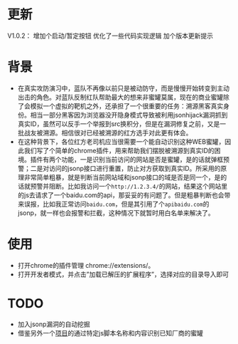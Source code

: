 # 更新
V1.0.2：
    增加个启动/暂定按钮
    优化了一些代码实现逻辑
    加个版本更新提示
# 背景
+ 在真实攻防演习中，蓝队不再像以前只是被动防守，而是慢慢开始转变到主动出击的角色。对蓝队反制红队帮助最大的想来非蜜罐莫属，现在的商业蜜罐除了会模拟一个虚拟的靶机之外，还承担了一个很重要的任务：溯源黑客真实身份。相当一部分黑客因为浏览器没开隐身模式导致被利用jsonhijack漏洞抓到真实ID，虽然可以反手一个举报到src换积分，但是在漏洞修复之前，又是一批战友被溯源。相信很对已经被溯源的红方选手对此更有体会。
+ 在这种背景下，各位红方老司机应当很需要一个能自动识别这种WEB蜜罐，因此我们写了个简单的chrome插件，用来帮助我们摆脱被溯源到真实ID的困境。插件有两个功能，一是识别当前访问的网站是否是蜜罐，是的话就弹框预警；二是对访问的jsonp接口进行重置，防止对方获取到真实ID。所采用的原理非常简单粗暴，就是判断当前网站域和jsonp接口的域是否是同一个，是的话就预警并阻断。比如我访问一个`http://1.2.3.4/`的网站，结果这个网站里的js去请求了一个baidu.com的api，那妥妥的有问题了。但是粗暴判断也会带来误报，比如我正常访问`baidu.com`，但是其引用了个`apibaidu.com`的jsonp，就一样也会报警和拦截，这种情况下就暂时用白名单来解决了。
# 使用
+ 打开chrome的插件管理 chrome://extensions/。
+ 打开开发者模式，并点击”加载已解压的扩展程序”，选择对应的目录导入即可

# TODO
+ 加入jsonp漏洞的自动挖掘
+ 借鉴另外一个[项目](https://github.com/iiiusky/AntiHoneypot-Chrome-simple)的通过特定js脚本名称和内容识别已知厂商的蜜罐